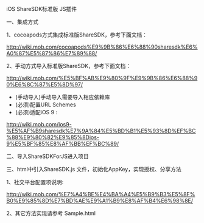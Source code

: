 iOS ShareSDK标准版 JS插件

一、集成方式

1、cocoapods方式集成标准版ShareSDK，参考下面文档：

http://wiki.mob.com/cocoapods%E9%9B%86%E6%88%90sharesdk%E6%A0%87%E5%87%86%E7%89%88/


2、手动方式导入标准版ShareSDK，参考下面文档：

http://wiki.mob.com/%E5%BF%AB%E9%80%9F%E9%9B%86%E6%88%90%E6%8C%87%E5%8D%97/

* (手动导入)手动导入需要导入相应依赖库
* (必须)配置URL Schemes
* (必须)适配iOS 9 :

http://wiki.mob.com/ios9-%E5%AF%B9sharesdk%E7%9A%84%E5%BD%B1%E5%93%8D%EF%BC%88%E9%80%82%E9%85%8Dios-9%E5%BF%85%E8%AF%BB%EF%BC%89/



二、导入ShareSDKForJS进入项目


三、html中引入ShareSDK.js 文件，初始化AppKey，实现授权、分享方法

1、社交平台配置项说明:

http://wiki.mob.com/%E7%A4%BE%E4%BA%A4%E5%B9%B3%E5%8F%B0%E9%85%8D%E7%BD%AE%E9%A1%B9%E8%AF%B4%E6%98%8E/

2、其它方法实现请参考 Sample.html
